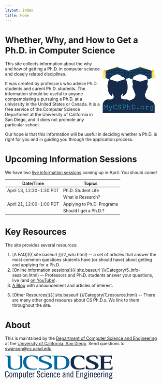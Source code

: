 ```yaml
---
layout: index
title: Home
---
```


# Whether, Why, and How to Get a Ph.D. in Computer Science

<img src="/assets/img/logo.png" style="margin: 5pt; float: right; width:35%;"/>

This site collects information about the why and how of getting a Ph.D. in
computer science and closely related disciplines.

It was created by professors who advise Ph.D. students and curent
Ph.D. students.  The information should be useful to anyone compemplating a
pursuing a Ph.D. at a university in the United States or Canada.  It is a free
service of the Computer Science Department at the University of California in
San Diego, and it does not promote any particular school.

Our hope is that this information will be useful in deciding whether a Ph.D. is
right for you and in guiding you through the application process.

# Upcoming Information Sessions 

We have two [live information sessions](/upcoming-sessions) coming up in April.  You should come!

| Date/Time                | Topics                     |
|--------------------------|----------------------------|
| April 13, 12:30-1:30 PDT | Ph.D. Student Life         |
|                          | What is Research?          |
| April 21, 12:00-1:00 PDT | Applying to Ph.D. Programs |
|                          | Should I get a Ph.D.?      |

# Key Resources

The site provides several resources:

1. [A FAQ]({{ site.baseurl }}/2_wiki.html) --  a set of articles that answer the most common questions students have (or should have) about getting and applying for a Ph.D.
3. [Online information sessions]({{ site.baseurl }}/Category/5_info-session.html) -- Professors and Ph.D. students answer your questions, live (and [on YouTube](https://www.youtube.com/channel/UChjPbPsBwexriAwcnHdJTGw)).
4. [A Blog](_blog.html) with announcement and articles of interest.
<!--2. [A YouTube Channel](https://www.youtube.com/channel/UChjPbPsBwexriAwcnHdJTGw) with interviews with current Ph.D. students, professors, and Ph.D.-holding computer scientists working industry.-->
5. [Other Resources]({{ site.baseurl }}/Category/7_resource.html) -- There are many other good resoures about CS Ph.D.s.  We link to them throughout the site.

# About

This is maintained by the [Department of Computer Science and Engineering](http://cs.ucsd.edu) at the [University of California, San
Diego](http://ucsd.edu).  Send questions to
[swanson@cs.ucsd.edu](mailto:swanson+phd-info@eng.ucsd.edu).


[![UCSD CSE](/assets/img/ucsdcse_logo.png)](http://cs.ucsd.edu)

